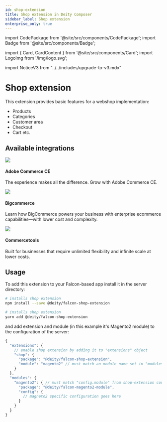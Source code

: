 ```yaml
---
id: shop-extension
title: Shop extension in Deity Composer
sidebar_label: Shop extension
enterprise_only: true
---
```


import CodePackage from '@site/src/components/CodePackage';
import Badge from '@site/src/components/Badge';

import { Card, CardContent } from '@site/src/components/Card';
import LogoImg from '/img/logo.svg';

import NoticeV3 from "../../includes/upgrade-to-v3.mdx"

# Shop extension

<CodePackage name="@deity/falcon-shop-extension" />

This extension provides basic features for a webshop implementation:

- Products
- Categories
- Customer area
- Checkout
- Cart etc.

## Available integrations

<div className="flex">
  <Card to="/docs/integrations/magento2">
    <div className="round-icon">
      <img src="/img/icons/adobe.svg" />
    </div>
    <h4>Adobe Commerce CE</h4>
    <p>The experience makes all the difference. Grow with Adobe Commerce CE.</p>
  </Card>
  <Card to="/docs/integrations/bigcommerce">
    <div className="round-icon">
      <img src="/img/icons/bigcommerce.svg" />
    </div>
    <h4>Bigcommerce</h4>
    <p>
      Learn how BigCommerce powers your business with enterprise ecommerce capabilities—with lower cost and complexity.
    </p>
  </Card>
  <Card to="/docs/integrations/commercetools">
    <div className="round-icon">
      <img src="/img/icons/commercetools.svg" />
    </div>
    <h4>Commercetools</h4>
    <p>Built for businesses that require unlimited flexibility and infinite scale at lower costs.</p>
  </Card>
</div>

## Usage

To add this extension to your Falcon-based app install it in the server directory:

<!--DOCUSAURUS_CODE_TABS-->

<!--npm-->

```bash
# installs shop extension
npm install --save @deity/falcon-shop-extension
```

<!--Yarn-->

```bash
# installs shop extension
yarn add @deity/falcon-shop-extension
```

<!--END_DOCUSAURUS_CODE_TABS-->

and add extension and module (in this example it's Magento2 module) to the configuration of the server:

```js
{
  "extensions": {
    // enable shop extension by adding it to "extensions" object
    "shop": {
      "package": "@deity/falcon-shop-extension",
      "module": "magento2" // must match an module name set in "modules" object below
    }
  },
  "modules": {
    "magento2": { // must match "config.module" from shop-extension configuration
      "package": "@deity/falcon-magento2-module",
      "config": {
        // magneto2 specific configuration goes here
      }
    }
  }
}
```
